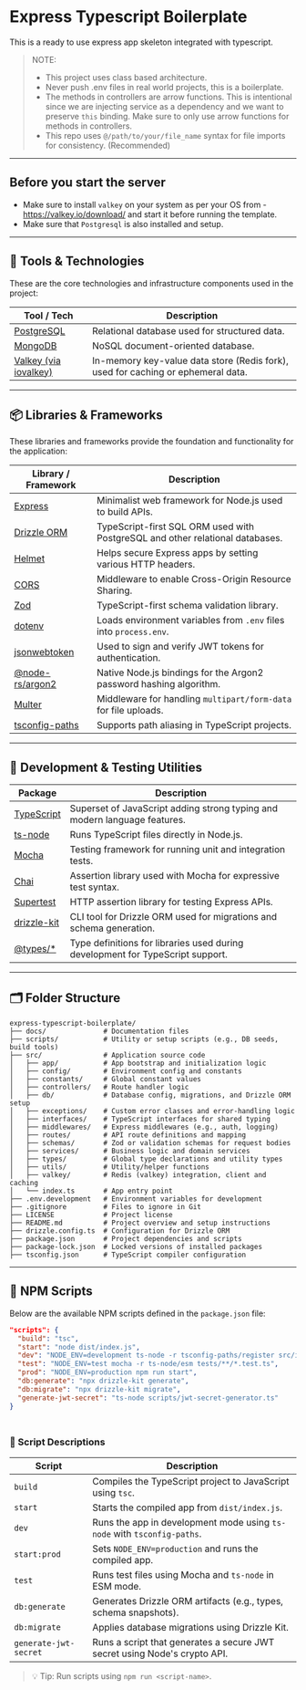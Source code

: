# Express Typescript Boilerplate

This is a ready to use express app skeleton integrated with typescript.

> NOTE:
> - This project uses class based architecture.
> - Never push .env files in real world projects, this is a boilerplate.
> - The methods in controllers are arrow functions. This is intentional since we are injecting service as a dependency and we want to preserve `this` binding. Make sure to only use arrow functions for methods in controllers.
> - This repo uses `@/path/to/your/file_name` syntax for file imports for consistency. (Recommended)

---

## Before you start the server
- Make sure to install `valkey` on your system as per your OS from - https://valkey.io/download/ and start it before running the template.
- Make sure that `Postgresql` is also installed and setup.

---

## 🧰 Tools & Technologies

These are the core technologies and infrastructure components used in the project:

| Tool / Tech | Description |
|-------------|-------------|
| [PostgreSQL](https://www.postgresql.org/docs/) | Relational database used for structured data. |
| [MongoDB](https://www.mongodb.com/docs/) | NoSQL document-oriented database. |
| [Valkey (via iovalkey)](https://valkey.io/docs/) | In-memory key-value data store (Redis fork), used for caching or ephemeral data. |

---

## 📦 Libraries & Frameworks

These libraries and frameworks provide the foundation and functionality for the application:

| Library / Framework | Description |
|---------------------|-------------|
| [Express](https://expressjs.com/) | Minimalist web framework for Node.js used to build APIs. |
| [Drizzle ORM](https://orm.drizzle.team/docs) | TypeScript-first SQL ORM used with PostgreSQL and other relational databases. |
| [Helmet](https://helmetjs.github.io/) | Helps secure Express apps by setting various HTTP headers. |
| [CORS](https://www.npmjs.com/package/cors) | Middleware to enable Cross-Origin Resource Sharing. |
| [Zod](https://zod.dev/) | TypeScript-first schema validation library. |
| [dotenv](https://www.npmjs.com/package/dotenv) | Loads environment variables from `.env` files into `process.env`. |
| [jsonwebtoken](https://github.com/auth0/node-jsonwebtoken) | Used to sign and verify JWT tokens for authentication. |
| [@node-rs/argon2](https://github.com/napi-rs/node-rs/tree/main/crates/argon2) | Native Node.js bindings for the Argon2 password hashing algorithm. |
| [Multer](https://github.com/expressjs/multer) | Middleware for handling `multipart/form-data` for file uploads. |
| [tsconfig-paths](https://www.npmjs.com/package/tsconfig-paths) | Supports path aliasing in TypeScript projects. |

---

## 🧪 Development & Testing Utilities

| Package | Description |
|---------|-------------|
| [TypeScript](https://www.typescriptlang.org/) | Superset of JavaScript adding strong typing and modern language features. |
| [ts-node](https://typestrong.org/ts-node/) | Runs TypeScript files directly in Node.js. |
| [Mocha](https://mochajs.org/) | Testing framework for running unit and integration tests. |
| [Chai](https://www.chaijs.com/) | Assertion library used with Mocha for expressive test syntax. |
| [Supertest](https://github.com/visionmedia/supertest) | HTTP assertion library for testing Express APIs. |
| [drizzle-kit](https://orm.drizzle.team/docs/cli) | CLI tool for Drizzle ORM used for migrations and schema generation. |
| [@types/*](https://www.npmjs.com/) | Type definitions for libraries used during development for TypeScript support. |


---

## 🗂 Folder Structure
```
express-typescript-boilerplate/
├── docs/              # Documentation files
├── scripts/           # Utility or setup scripts (e.g., DB seeds, build tools)
├── src/               # Application source code
│   ├── app/           # App bootstrap and initialization logic
│   ├── config/        # Environment config and constants
│   ├── constants/     # Global constant values
│   ├── controllers/   # Route handler logic
│   ├── db/            # Database config, migrations, and Drizzle ORM setup
│   ├── exceptions/    # Custom error classes and error-handling logic
│   ├── interfaces/    # TypeScript interfaces for shared typing
│   ├── middlewares/   # Express middlewares (e.g., auth, logging)
│   ├── routes/        # API route definitions and mapping
│   ├── schemas/       # Zod or validation schemas for request bodies
│   ├── services/      # Business logic and domain services
│   ├── types/         # Global type declarations and utility types
│   ├── utils/         # Utility/helper functions
│   ├── valkey/        # Redis (valkey) integration, client and caching
│   └── index.ts       # App entry point
├── .env.development   # Environment variables for development
├── .gitignore         # Files to ignore in Git
├── LICENSE            # Project license
├── README.md          # Project overview and setup instructions
├── drizzle.config.ts  # Configuration for Drizzle ORM
├── package.json       # Project dependencies and scripts
├── package-lock.json  # Locked versions of installed packages
├── tsconfig.json      # TypeScript compiler configuration
```

---

## 📜 NPM Scripts

Below are the available NPM scripts defined in the `package.json` file:

```json
"scripts": {
  "build": "tsc",
  "start": "node dist/index.js",
  "dev": "NODE_ENV=development ts-node -r tsconfig-paths/register src/index.ts",
  "test": "NODE_ENV=test mocha -r ts-node/esm tests/**/*.test.ts",
  "prod": "NODE_ENV=production npm run start",
  "db:generate": "npx drizzle-kit generate",
  "db:migrate": "npx drizzle-kit migrate",
  "generate-jwt-secret": "ts-node scripts/jwt-secret-generator.ts"
}
```

<div style="height: 8px"></div>

### 🔧 Script Descriptions

| Script                | Description                                                                 |
|-----------------------|-----------------------------------------------------------------------------|
| `build`               | Compiles the TypeScript project to JavaScript using `tsc`.                 |
| `start`               | Starts the compiled app from `dist/index.js`.                              |
| `dev`                 | Runs the app in development mode using `ts-node` with `tsconfig-paths`.    |
| `start:prod`          | Sets `NODE_ENV=production` and runs the compiled app.                      |
| `test`                | Runs test files using Mocha and `ts-node` in ESM mode.                     |
| `db:generate`         | Generates Drizzle ORM artifacts (e.g., types, schema snapshots).           |
| `db:migrate`          | Applies database migrations using Drizzle Kit.                             |
| `generate-jwt-secret` | Runs a script that generates a secure JWT secret using Node's crypto API.  |

> 💡 Tip: Run scripts using `npm run <script-name>`.
